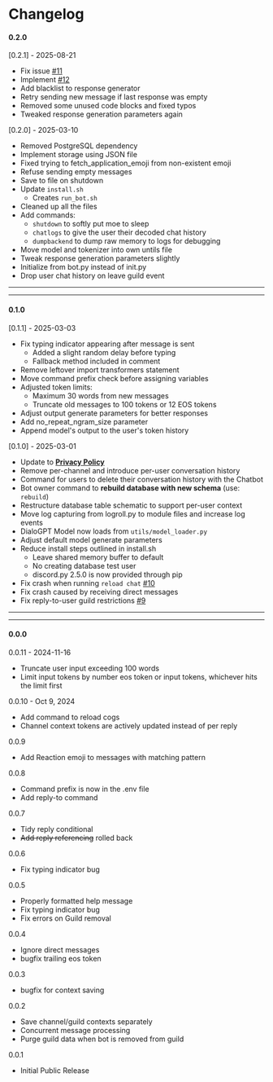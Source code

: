 # Changelog

#### 0.2.0

[0.2.1] - 2025-08-21
  - Fix issue [#11](https://github.com/monk-afk/moe/issues/11)
  - Implement [#12](https://github.com/monk-afk/moe/issues/12)
  - Add blacklist to response generator
  - Retry sending new message if last response was empty
  - Removed some unused code blocks and fixed typos
  - Tweaked response generation parameters again

[0.2.0] - 2025-03-10
  - Removed PostgreSQL dependency
  - Implement storage using JSON file
  - Fixed trying to fetch_application_emoji from non-existent emoji
  - Refuse sending empty messages
  - Save to file on shutdown
  - Update `install.sh`
    - Creates `run_bot.sh`
  - Cleaned up all the files
  - Add commands:
    - `shutdown` to softly put moe to sleep
    - `chatlogs` to give the user their decoded chat history
    - `dumpbackend` to dump raw memory to logs for debugging
  - Move model and tokenizer into own untils file
  - Tweak response generation parameters slightly
  - Initialize from bot.py instead of init.py
  - Drop user chat history on leave guild event

___
___

#### 0.1.0

[0.1.1] - 2025-03-03
  - Fix typing indicator appearing after message is sent
    - Added a slight random delay before typing
    - Fallback method included in comment
  - Remove leftover import transformers statement
  - Move command prefix check before assigning variables
  - Adjusted token limits:
    - Maximum 30 words from new messages
    - Truncate old messages to 100 tokens or 12 EOS tokens
  - Adjust output generate parameters for better responses
  - Add no_repeat_ngram_size parameter
  - Append model's output to the user's token history

[0.1.0] - 2025-03-01
  - Update to **[Privacy Policy](docs/Privacy_Policy.md)**
  - Remove per-channel and introduce per-user conversation history
  - Command for users to delete their conversation history with the Chatbot
  - Bot owner command to **rebuild database with new schema** (use: `rebuild`)
  - Restructure database table schematic to support per-user context
  - Move log capturing from logroll.py to module files and increase log events
  - DialoGPT Model now loads from `utils/model_loader.py`
  - Adjust default model generate parameters
  - Reduce install steps outlined in install.sh
    - Leave shared memory buffer to default
    - No creating database test user
    - discord.py 2.5.0 is now provided through pip
  - Fix crash when running `reload chat` [#10](https://github.com/monk-afk/moe/issues/10)
  - Fix crash caused by receiving direct messages
  - Fix reply-to-user guild restrictions [#9](https://github.com/monk-afk/moe/issues/9)

___
___

#### 0.0.0

0.0.11 - 2024-11-16
  - Truncate user input exceeding 100 words
  - Limit input tokens by number eos token or input tokens, whichever hits the limit first

0.0.10 - Oct 9, 2024
  - Add command to reload cogs
  - Channel context tokens are actively updated instead of per reply

0.0.9
  - Add Reaction emoji to messages with matching pattern

0.0.8
  - Command prefix is now in the .env file
  - Add reply-to command

0.0.7
  - Tidy reply conditional
  - ~~Add reply referencing~~ rolled back

0.0.6
  - Fix typing indicator bug

0.0.5
  - Properly formatted help message
  - Fix typing indicator bug
  - Fix errors on Guild removal

0.0.4
  - Ignore direct messages
  - bugfix trailing eos token

0.0.3
  - bugfix for context saving

0.0.2
  - Save channel/guild contexts separately
  - Concurrent message processing
  - Purge guild data when bot is removed from guild

0.0.1
  - Initial Public Release